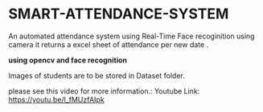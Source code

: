 # SMART-ATTENDANCE-SYSTEM
An automated attendance system using Real-Time Face recoginition using
camera
it returns a excel sheet of attendance per new date .


**using opencv and face recognition**

Images of students are to be stored in Dataset folder.


please see this video for more information.:
Youtube Link: https://youtu.be/l_fMUzfAIpk



